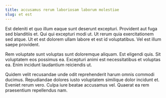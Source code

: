 ```yaml
---
title: accusamus rerum laboriosam laborum molestiae
slug: et est
---
```


Est deleniti et quo illum eaque sunt deserunt excepturi. Provident aut fuga sed blanditiis et. Qui qui excepturi modi ut. Ut rerum quia exercitationem sed atque. Ut et est dolorem ullam labore et est id voluptatibus. Vel est illum saepe provident.

Rem voluptate sunt voluptas sunt doloremque aliquam. Est eligendi quis. Sit voluptatem eos possimus ea. Excepturi animi est necessitatibus et voluptas ea. Enim incidunt laudantium reiciendis ut.

Quidem velit recusandae unde odit reprehenderit harum omnis commodi ducimus. Repudiandae dolores iusto voluptatem similique dolor incidunt et. Eveniet rerum vero. Culpa iure beatae accusamus vel. Quaerat ea rem praesentium repellendus nam.
